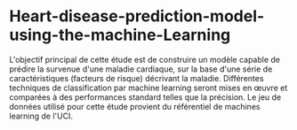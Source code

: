 # Heart-disease-prediction-model-using-the-machine-Learning
L'objectif principal de cette étude est de construire un modèle capable de prédire la survenue
d'une maladie cardiaque, sur la base d'une série de caractéristiques (facteurs de risque)
décrivant la maladie. Différentes techniques de classification par machine learning seront mises
en œuvre et comparées à des performances standard telles que la précision. Le jeu de données
utilisé pour cette étude provient du référentiel de machines learning de l'UCI.
